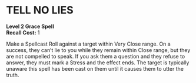 # TELL NO LIES

**Level 2 Grace Spell**  
**Recall Cost:** 1

Make a Spellcast Roll against a target within Very Close range. On a success, they can’t lie to you while they remain within Close range, but they are not compelled to speak. If you ask them a question and they refuse to answer, they must mark a Stress and the effect ends. The target is typically unaware this spell has been cast on them until it causes them to utter the truth.